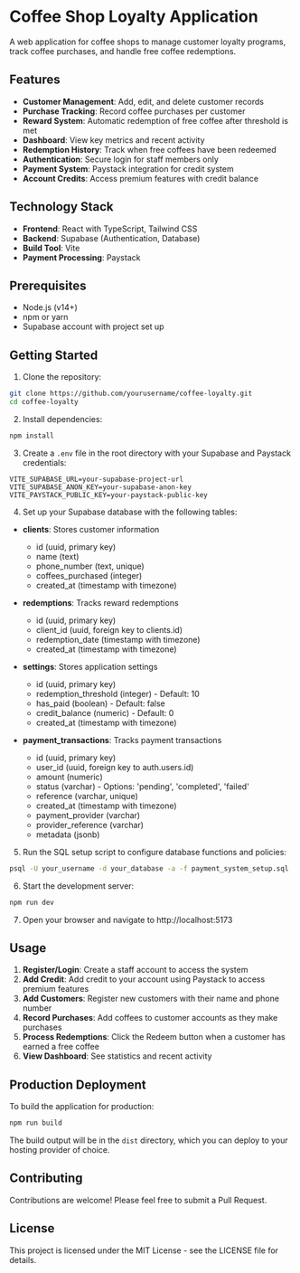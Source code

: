 # Coffee Shop Loyalty Application

A web application for coffee shops to manage customer loyalty programs, track coffee purchases, and handle free coffee redemptions.

## Features

- **Customer Management**: Add, edit, and delete customer records
- **Purchase Tracking**: Record coffee purchases per customer
- **Reward System**: Automatic redemption of free coffee after threshold is met
- **Dashboard**: View key metrics and recent activity
- **Redemption History**: Track when free coffees have been redeemed
- **Authentication**: Secure login for staff members only
- **Payment System**: Paystack integration for credit system
- **Account Credits**: Access premium features with credit balance

## Technology Stack

- **Frontend**: React with TypeScript, Tailwind CSS
- **Backend**: Supabase (Authentication, Database)
- **Build Tool**: Vite
- **Payment Processing**: Paystack

## Prerequisites

- Node.js (v14+)
- npm or yarn
- Supabase account with project set up

## Getting Started

1. Clone the repository:
```bash
git clone https://github.com/yourusername/coffee-loyalty.git
cd coffee-loyalty
```

2. Install dependencies:
```bash
npm install
```

3. Create a `.env` file in the root directory with your Supabase and Paystack credentials:
```
VITE_SUPABASE_URL=your-supabase-project-url
VITE_SUPABASE_ANON_KEY=your-supabase-anon-key
VITE_PAYSTACK_PUBLIC_KEY=your-paystack-public-key
```

4. Set up your Supabase database with the following tables:

- **clients**: Stores customer information
  - id (uuid, primary key)
  - name (text)
  - phone_number (text, unique)
  - coffees_purchased (integer)
  - created_at (timestamp with timezone)

- **redemptions**: Tracks reward redemptions
  - id (uuid, primary key)
  - client_id (uuid, foreign key to clients.id)
  - redemption_date (timestamp with timezone)
  - created_at (timestamp with timezone)

- **settings**: Stores application settings
  - id (uuid, primary key)
  - redemption_threshold (integer) - Default: 10
  - has_paid (boolean) - Default: false
  - credit_balance (numeric) - Default: 0
  - created_at (timestamp with timezone)

- **payment_transactions**: Tracks payment transactions
  - id (uuid, primary key)
  - user_id (uuid, foreign key to auth.users.id)
  - amount (numeric)
  - status (varchar) - Options: 'pending', 'completed', 'failed'
  - reference (varchar, unique)
  - created_at (timestamp with timezone)
  - payment_provider (varchar)
  - provider_reference (varchar)
  - metadata (jsonb)

5. Run the SQL setup script to configure database functions and policies:
```bash
psql -U your_username -d your_database -a -f payment_system_setup.sql
```

6. Start the development server:
```bash
npm run dev
```

7. Open your browser and navigate to http://localhost:5173

## Usage

1. **Register/Login**: Create a staff account to access the system
2. **Add Credit**: Add credit to your account using Paystack to access premium features
3. **Add Customers**: Register new customers with their name and phone number
4. **Record Purchases**: Add coffees to customer accounts as they make purchases
5. **Process Redemptions**: Click the Redeem button when a customer has earned a free coffee
6. **View Dashboard**: See statistics and recent activity

## Production Deployment

To build the application for production:

```bash
npm run build
```

The build output will be in the `dist` directory, which you can deploy to your hosting provider of choice.

## Contributing

Contributions are welcome! Please feel free to submit a Pull Request.

## License

This project is licensed under the MIT License - see the LICENSE file for details.
